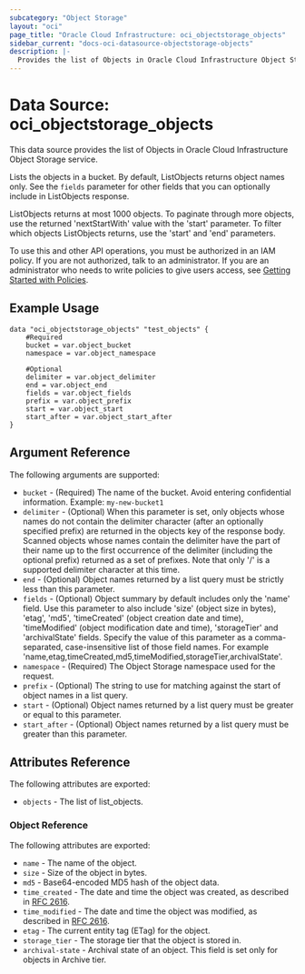 ```yaml
---
subcategory: "Object Storage"
layout: "oci"
page_title: "Oracle Cloud Infrastructure: oci_objectstorage_objects"
sidebar_current: "docs-oci-datasource-objectstorage-objects"
description: |-
  Provides the list of Objects in Oracle Cloud Infrastructure Object Storage service
---
```


# Data Source: oci_objectstorage_objects
This data source provides the list of Objects in Oracle Cloud Infrastructure Object Storage service.

Lists the objects in a bucket. By default, ListObjects returns object names only. See the `fields`
parameter for other fields that you can optionally include in ListObjects response.

ListObjects returns at most 1000 objects. To paginate through more objects, use the returned 'nextStartWith'
value with the 'start' parameter. To filter which objects ListObjects returns, use the 'start' and 'end'
parameters.

To use this and other API operations, you must be authorized in an IAM policy. If you are not authorized,
talk to an administrator. If you are an administrator who needs to write policies to give users access, see
[Getting Started with Policies](https://docs.cloud.oracle.com/iaas/Content/Identity/Concepts/policygetstarted.htm).


## Example Usage

```hcl
data "oci_objectstorage_objects" "test_objects" {
	#Required
	bucket = var.object_bucket
	namespace = var.object_namespace

	#Optional
	delimiter = var.object_delimiter
	end = var.object_end
	fields = var.object_fields
	prefix = var.object_prefix
	start = var.object_start
	start_after = var.object_start_after
}
```

## Argument Reference

The following arguments are supported:

* `bucket` - (Required) The name of the bucket. Avoid entering confidential information. Example: `my-new-bucket1` 
* `delimiter` - (Optional) When this parameter is set, only objects whose names do not contain the delimiter character (after an optionally specified prefix) are returned in the objects key of the response body. Scanned objects whose names contain the delimiter have the part of their name up to the first occurrence of the delimiter (including the optional prefix) returned as a set of prefixes. Note that only '/' is a supported delimiter character at this time. 
* `end` - (Optional) Object names returned by a list query must be strictly less than this parameter.
* `fields` - (Optional) Object summary by default includes only the 'name' field. Use this parameter to also include 'size' (object size in bytes), 'etag', 'md5', 'timeCreated' (object creation date and time), 'timeModified' (object modification date and time), 'storageTier' and 'archivalState' fields. Specify the value of this parameter as a comma-separated, case-insensitive list of those field names.  For example 'name,etag,timeCreated,md5,timeModified,storageTier,archivalState'. 
* `namespace` - (Required) The Object Storage namespace used for the request.
* `prefix` - (Optional) The string to use for matching against the start of object names in a list query.
* `start` - (Optional) Object names returned by a list query must be greater or equal to this parameter.
* `start_after` - (Optional) Object names returned by a list query must be greater than this parameter.


## Attributes Reference

The following attributes are exported:

* `objects` - The list of list_objects.

### Object Reference

The following attributes are exported:

* `name` - The name of the object. 
* `size` - Size of the object in bytes.
* `md5` - Base64-encoded MD5 hash of the object data.
* `time_created` - The date and time the object was created, as described in [RFC 2616](https://tools.ietf.org/html/rfc2616#section-14.29).
* `time_modified` - The date and time the object was modified, as described in [RFC 2616](https://tools.ietf.org/rfc/rfc2616#section-14.29).
* `etag` - The current entity tag (ETag) for the object.
* `storage_tier` - The storage tier that the object is stored in.
* `archival-state` - Archival state of an object. This field is set only for objects in Archive tier.
